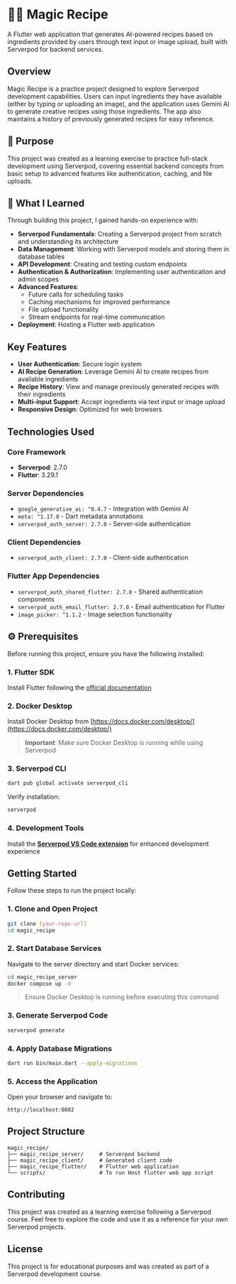 # 🧙‍♂️ Magic Recipe

A Flutter web application that generates AI-powered recipes based on ingredients provided by users through text input or image upload, built with Serverpod for backend services.

## Overview

Magic Recipe is a practice project designed to explore Serverpod development capabilities. Users can input ingredients they have available (either by typing or uploading an image), and the application uses Gemini AI to generate creative recipes using those ingredients. The app also maintains a history of previously generated recipes for easy reference.

## 🎯 Purpose

This project was created as a learning exercise to practice full-stack development using Serverpod, covering essential backend concepts from basic setup to advanced features like authentication, caching, and file uploads.

## 🧠 What I Learned

Through building this project, I gained hands-on experience with:

- **Serverpod Fundamentals**: Creating a Serverpod project from scratch and understanding its architecture
- **Data Management**: Working with Serverpod models and storing them in database tables
- **API Development**: Creating and testing custom endpoints
- **Authentication & Authorization**: Implementing user authentication and admin scopes
- **Advanced Features**:
  - Future calls for scheduling tasks
  - Caching mechanisms for improved performance
  - File upload functionality
  - Stream endpoints for real-time communication
- **Deployment**: Hosting a Flutter web application

## Key Features

- **User Authentication**: Secure login system
- **AI Recipe Generation**: Leverage Gemini AI to create recipes from available ingredients
- **Recipe History**: View and manage previously generated recipes with their ingredients
- **Multi-input Support**: Accept ingredients via text input or image upload
- **Responsive Design**: Optimized for web browsers

## Technologies Used

### Core Framework

- **Serverpod**: 2.7.0
- **Flutter**: 3.29.1

### Server Dependencies

- `google_generative_ai: ^0.4.7` - Integration with Gemini AI
- `meta: ^1.17.0` - Dart metadata annotations
- `serverpod_auth_server: 2.7.0` - Server-side authentication

### Client Dependencies

- `serverpod_auth_client: 2.7.0` - Client-side authentication

### Flutter App Dependencies

- `serverpod_auth_shared_flutter: 2.7.0` - Shared authentication components
- `serverpod_auth_email_flutter: 2.7.0` - Email authentication for Flutter
- `image_picker: ^1.1.2` - Image selection functionality

## ⚙️ Prerequisites

Before running this project, ensure you have the following installed:

### 1. Flutter SDK

Install Flutter following the [official documentation](https://flutter.dev/docs/get-started/install)

### 2. Docker Desktop

Install Docker Desktop from [https://docs.docker.com/desktop/](https://docs.docker.com/desktop/)

> **Important**: Make sure Docker Desktop is running while using Serverpod

### 3. Serverpod CLI

```bash
dart pub global activate serverpod_cli
```

Verify installation:

```bash
serverpod
```

### 4. Development Tools

Install the **[Serverpod VS Code extension](https://marketplace.visualstudio.com/items?itemName=serverpod.serverpod)** for enhanced development experience

## Getting Started

Follow these steps to run the project locally:

### 1. Clone and Open Project

```bash
git clone [your-repo-url]
cd magic_recipe
```

### 2. Start Database Services

Navigate to the server directory and start Docker services:

```bash
cd magic_recipe_server
docker compose up -d
```

> Ensure Docker Desktop is running before executing this command

### 3. Generate Serverpod Code

```bash
serverpod generate
```

### 4. Apply Database Migrations

```bash
dart run bin/main.dart --apply-migrations
```

### 5. Access the Application

Open your browser and navigate to:

```
http://localhost:8082
```

## Project Structure

```
magic_recipe/
├── magic_recipe_server/     # Serverpod backend
├── magic_recipe_client/     # Generated client code
├── magic_recipe_flutter/    # Flutter web application
└── scripts/                 # To run Host flutter web app script
```

## Contributing

This project was created as a learning exercise following a Serverpod course. Feel free to explore the code and use it as a reference for your own Serverpod projects.

## License

This project is for educational purposes and was created as part of a Serverpod development course.
